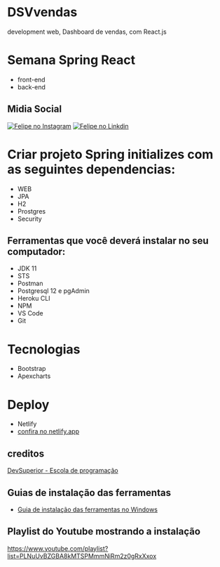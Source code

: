 # DSVvendas

development web, Dashboard de vendas, com React.js

# Semana Spring React

- front-end
- back-end

## Midia Social

[![Felipe no Instagram](https://github.com/felipe-rodrigues-s/DSVvendas/blob/master/icon/ig-icon.png)](https://www.instagram.com/felipersilvarsilva/)
[![Felipe no Linkdin ](https://github.com/felipe-rodrigues-s/DSVvendas/blob/master/icon/linkedin-icon.png)](https://www.linkedin.com/in/felipe-rodrigues-da-silva-650956161/)

# Criar projeto Spring initializes com as seguintes dependencias:

- WEB
- JPA
- H2
- Prostgres
- Security

## Ferramentas que você deverá instalar no seu computador:

- JDK 11
- STS
- Postman
- Postgresql 12 e pgAdmin
- Heroku CLI
- NPM
- VS Code
- Git

# Tecnologias

- Bootstrap
- Apexcharts

# Deploy

- Netlify
- [confira no netlify.app](https://react-felipe.netlify.app/)

## creditos

[DevSuperior - Escola de programação](https://devsuperior.com.br)

## Guias de instalação das ferramentas

- [Guia de instalação das ferramentas no Windows](https://github.com/devsuperior/sds3/tree/main/_instalacao/windows)

## Playlist do Youtube mostrando a instalação

https://www.youtube.com/playlist?list=PLNuUvBZGBA8kMTSPMmmNiRm2z0gRxXxox
